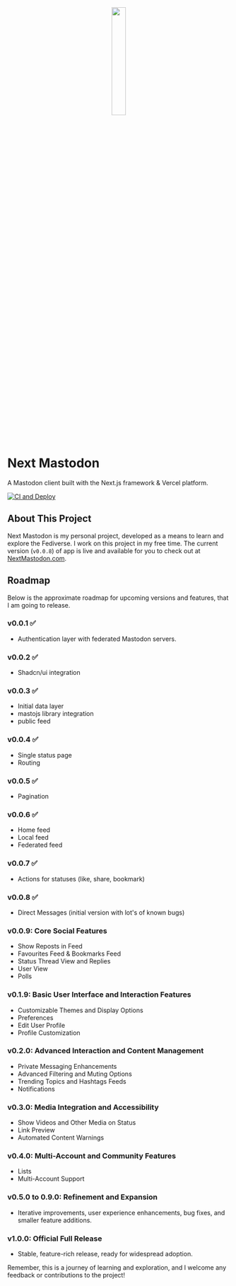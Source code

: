 <div align="center">
    <img src="https://github.com/jibla/next-mastodon/assets/475343/7a163a7b-420e-40b5-9b59-8ed00b38ac60" width="25%">
</div>

# Next Mastodon
A Mastodon client built with the Next.js framework & Vercel platform.

[![CI and Deploy](https://github.com/jibla/next-mastodon/actions/workflows/cicd.yaml/badge.svg)](https://github.com/jibla/next-mastodon/actions/workflows/cicd.yaml)

## About This Project
Next Mastodon is my personal project, developed as a means to learn and explore the Fediverse. I work on this project in my free time. The current version (`v0.0.8`) of app is live and available for you to check out at [NextMastodon.com](https://nextmastodon.com).

## Roadmap
Below is the approximate roadmap for upcoming versions and features, that I am going to release.

### v0.0.1 ✅
- Authentication layer with federated Mastodon servers.
### v0.0.2 ✅
- Shadcn/ui integration
### v0.0.3 ✅
- Initial data layer
- mastojs library integration
- public feed 
### v0.0.4 ✅
- Single status page
- Routing
### v0.0.5 ✅
- Pagination
### v0.0.6 ✅
- Home feed
- Local feed
- Federated feed
### v0.0.7 ✅
- Actions for statuses (like, share, bookmark)
### v0.0.8 ✅
- Direct Messages (initial version with lot's of known bugs)
### v0.0.9: Core Social Features
- Show Reposts in Feed
- Favourites Feed & Bookmarks Feed
- Status Thread View and Replies
- User View
- Polls

### v0.1.9: Basic User Interface and Interaction Features
- Customizable Themes and Display Options
- Preferences
- Edit User Profile
- Profile Customization

### v0.2.0: Advanced Interaction and Content Management
- Private Messaging Enhancements
- Advanced Filtering and Muting Options
- Trending Topics and Hashtags Feeds
- Notifications

### v0.3.0: Media Integration and Accessibility
- Show Videos and Other Media on Status
- Link Preview
- Automated Content Warnings

### v0.4.0: Multi-Account and Community Features
- Lists
- Multi-Account Support

### v0.5.0 to 0.9.0: Refinement and Expansion
- Iterative improvements, user experience enhancements, bug fixes, and smaller feature additions.

### v1.0.0: Official Full Release
- Stable, feature-rich release, ready for widespread adoption.

Remember, this is a journey of learning and exploration, and I welcome any feedback or contributions to the project!
